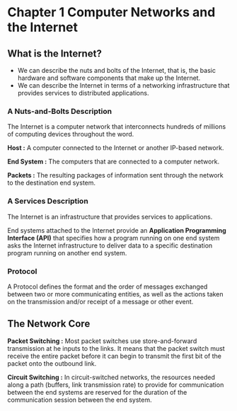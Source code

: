 # Chapter 1 Computer Networks and the Internet

## What is the Internet?

* We can describe the nuts and bolts of the Internet, that is, the basic hardware and software components that make up the Internet.
* We can describe the Internet in terms of a networking infrastructure that provides services to distributed applications.

### A Nuts-and-Bolts Description

The Internet is a computer network that interconnects hundreds of millions of computing devices throughout the word.

**Host :** A computer connected to the Internet or another IP-based network.

**End System :** The computers that are connected to a computer network. 

**Packets :** The resulting packages of information sent through the network to the destination end system.

### A Services Description

The Internet is an infrastructure that provides services to applications.

End systems attached to the Internet provide an **Application Programming Interface \(API\)** that specifies how a program running on one end system asks the Internet infrastructure to deliver data to a specific destination program running on another end system.

### Protocol

A Protocol defines the format and the order of messages exchanged between two or more communicating entities, as well as the actions taken on the transmission and/or receipt of a message or other event.

## The Network Core

**Packet Switching :** Most packet switches use store-and-forward transmission at he inputs to the links. It means that the packet switch must receive the entire packet before it can begin to transmit the first bit of the packet onto the outbound link.

**Circuit Switching :** In circuit-switched networks, the resources needed along a path \(buffers, link transmission rate\) to provide for communication between the end systems are reserved for the duration of the communication session between the end system.





